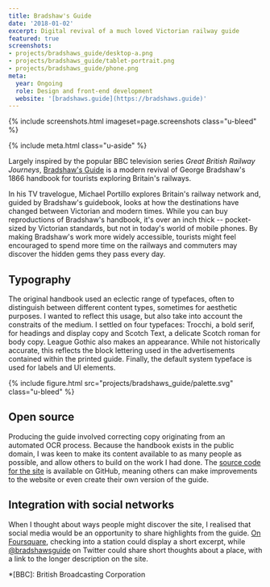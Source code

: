 ```yaml
---
title: Bradshaw's Guide
date: '2018-01-02'
excerpt: Digital revival of a much loved Victorian railway guide
featured: true
screenshots:
- projects/bradshaws_guide/desktop-a.png
- projects/bradshaws_guide/tablet-portrait.png
- projects/bradshaws_guide/phone.png
meta:
  year: Ongoing
  role: Design and front-end development
  website: '[bradshaws.guide](https://bradshaws.guide)'
---
```

{% include screenshots.html
  imageset=page.screenshots
  class="u-bleed"
%}

{% include meta.html
  class="u-aside"
%}

Largely inspired by the popular BBC television series <cite>Great British Railway Journeys</cite>, [Bradshaw's Guide][1] is a modern revival of George Bradshaw's 1866 handbook for tourists exploring Britain's railways.

In his TV travelogue, Michael Portillo explores Britain's railway network and, guided by Bradshaw's guidebook, looks at how the destinations have changed between Victorian and modern times. While you can buy reproductions of Bradshaw's handbook, it's over an inch thick -- pocket-sized by Victorian standards, but not in today's world of mobile phones. By making Bradshaw's work more widely accessible, tourists might feel encouraged to spend more time on the railways and commuters may discover the hidden gems they pass every day.

## Typography

The original handbook used an eclectic range of typefaces, often to distinguish between different content types, sometimes for aesthetic purposes. I wanted to reflect this usage, but also take into account the constraits of the medium. I settled on four typefaces: Trocchi, a bold serif, for headings and display copy and Scotch Text, a delicate Scotch roman for body copy. League Gothic also makes an appearance. While not historically accurate, this reflects the block lettering used in the advertisements contained within the printed guide. Finally, the default system typeface is used for labels and UI elements.

{% include figure.html
  src="projects/bradshaws_guide/palette.svg"
  class="u-bleed"
%}

## Open source

Producing the guide involved correcting copy originating from an automated OCR process. Because the handbook exists in the public domain, I was keen to make its content available to as many people as possible, and allow others to build on the work I had done. The [source code for the site][2] is available on GitHub, meaning others can make improvements to the website or even create their own version of the guide.

## Integration with social networks

When I thought about ways people might discover the site, I realised that social media would be an opportunity to share highlights from the guide. [On Foursquare][3], checking into a station could display a short excerpt, while [@bradshawsguide][4] on Twitter could share short thoughts about a place, with a link to the longer description on the site.

[1]: https://bradshaws.guide
[2]: https://github.com/bradshawsguide
[3]: https://foursquare.com/bradshawsguide
[4]: https://twitter.com/bradshawsguide

*[BBC]: British Broadcasting Corporation
